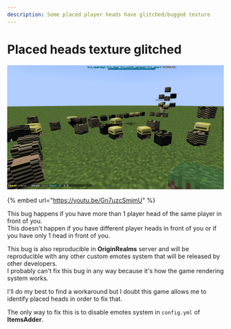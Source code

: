 ```yaml
---
description: Some placed player heads have glitched/bugged texture
---
```


# Placed heads texture glitched

![](<../../.gitbook/assets/image (144).png>)

{% embed url="https://youtu.be/Gn7uzcSmjmU" %}

This bug happens if you have more than 1 player head of the same player in front of you.\
This doesn't happen if you have different player heads in front of you or if you have only 1 head in front of you.

This bug is also reproducible in **OriginRealms** server and will be reproducible with any other custom emotes system that will be released by other developers.\
I probably can't fix this bug in any way because it's how the game rendering system works.

I'll do my best to find a workaround but I doubt this game allows me to identify placed heads in order to fix that.

The only way to fix this is to disable emotes system in `config.yml` of **ItemsAdder**.
